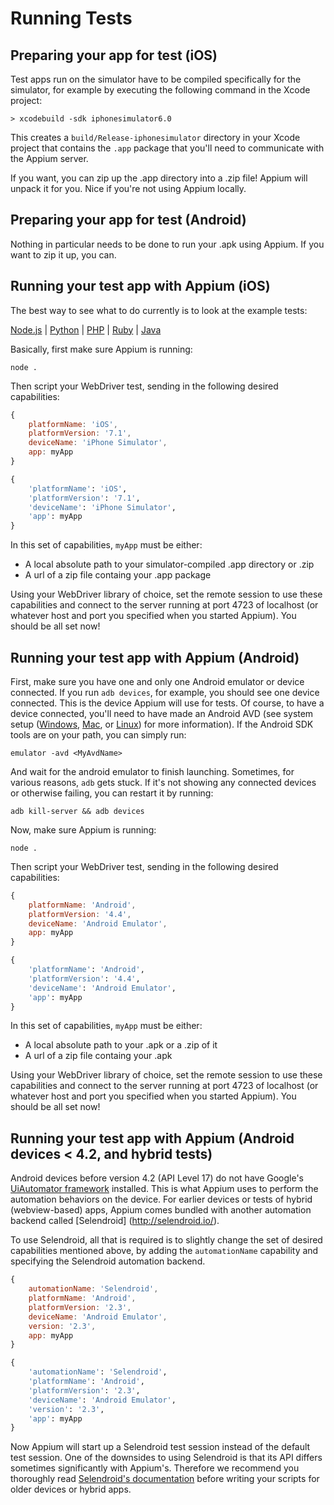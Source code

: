 # Running Tests

## Preparing your app for test (iOS)

Test apps run on the simulator have to be compiled specifically for the
simulator, for example by executing the following command in the Xcode project:

    > xcodebuild -sdk iphonesimulator6.0

This creates a `build/Release-iphonesimulator` directory in your Xcode project
that contains the `.app` package that you'll need to communicate with the
Appium server.

If you want, you can zip up the .app directory into a .zip file! Appium will
unpack it for you. Nice if you're not using Appium locally.

## Preparing your app for test (Android)

Nothing in particular needs to be done to run your .apk using Appium. If you
want to zip it up, you can.

## Running your test app with Appium (iOS)

The best way to see what to do currently is to look at the example tests:

[Node.js](/sample-code/examples/node) | [Python](/sample-code/examples/python) | [PHP](/sample-code/examples/php) | [Ruby](/sample-code/examples/ruby) | [Java](/sample-code/examples/java)

Basically, first make sure Appium is running:

    node .

Then script your WebDriver test, sending in the following desired capabilities:

```js
{
    platformName: 'iOS',
    platformVersion: '7.1',
    deviceName: 'iPhone Simulator',
    app: myApp
}
```

```python
{
    'platformName': 'iOS',
    'platformVersion': '7.1',
    'deviceName': 'iPhone Simulator',
    'app': myApp
}
```

In this set of capabilities, `myApp` must be either:

* A local absolute path to your simulator-compiled .app directory or .zip
* A url of a zip file containg your .app package

Using your WebDriver library of choice, set the remote session to use these
capabilities and connect to the server running at port 4723 of localhost (or
whatever host and port you specified when you started Appium). You should be
all set now!

## Running your test app with Appium (Android)

First, make sure you have one and only one Android emulator or device
connected. If you run `adb devices`, for example, you should see one device
connected. This is the device Appium will use for tests. Of course, to have
a device connected, you'll need to have made an Android AVD (see system
setup ([Windows](running-on-windows.md),
[Mac](running-on-osx.md),
or [Linux](running-on-linux.md))
for more information). If the Android SDK tools are on your path, you can
simply run:

    emulator -avd <MyAvdName>

And wait for the android emulator to finish launching. Sometimes, for various
reasons, `adb` gets stuck. If it's not showing any connected devices or
otherwise failing, you can restart it by running:

    adb kill-server && adb devices

Now, make sure Appium is running:

    node .

Then script your WebDriver test, sending in the following desired capabilities:

```js
{
    platformName: 'Android',
    platformVersion: '4.4',
    deviceName: 'Android Emulator',
    app: myApp
}
```

```python
{
    'platformName': 'Android',
    'platformVersion': '4.4',
    'deviceName': 'Android Emulator',
    'app': myApp
}
```

In this set of capabilities, `myApp` must be either:

* A local absolute path to your .apk or a .zip of it
* A url of a zip file containg your .apk

Using your WebDriver library of choice, set the remote session to use these
capabilities and connect to the server running at port 4723 of localhost (or
whatever host and port you specified when you started Appium). You should be
all set now!

## Running your test app with Appium (Android devices &lt; 4.2, and hybrid tests)

Android devices before version 4.2 (API Level 17) do not have Google's
[UiAutomator framework](http://developer.android.com/tools/help/uiautomator/index.html)
installed. This is what Appium uses to perform the automation behaviors on
the device. For earlier devices or tests of hybrid (webview-based) apps,
Appium comes bundled with another automation backend called [Selendroid]
(http://selendroid.io/).

To use Selendroid, all that is required is to slightly change the set of
desired capabilities mentioned above, by adding the `automationName` capability
and specifying the Selendroid automation backend.

```js
{
    automationName: 'Selendroid',
    platformName: 'Android',
    platformVersion: '2.3',
    deviceName: 'Android Emulator',
    version: '2.3',
    app: myApp
}
```

```python
{
    'automationName': 'Selendroid',
    'platformName': 'Android',
    'platformVersion': '2.3',
    'deviceName': 'Android Emulator',
    'version': '2.3',
    'app': myApp
}
```

Now Appium will start up a Selendroid test session instead of the default test
session. One of the downsides to using Selendroid is that its API differs
sometimes significantly with Appium's. Therefore we recommend you thoroughly
read [Selendroid's documentation](http://selendroid.io/native.html) before
writing your scripts for older devices or hybrid apps.
